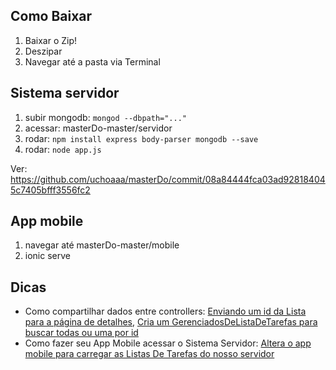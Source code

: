 ## Como Baixar

1. Baixar o Zip!
2. Deszipar
3. Navegar até a pasta via Terminal

## Sistema servidor

1. subir mongodb: `mongod --dbpath="..."`
2. acessar: masterDo-master/servidor
3. rodar: `npm install express body-parser mongodb --save`
4. rodar: `node app.js`

Ver: https://github.com/uchoaaa/masterDo/commit/08a84444fca03ad928184045c7405bfff3556fc2

## App mobile

1. navegar até masterDo-master/mobile
2. ionic serve


## Dicas

* Como compartilhar dados entre controllers: [Enviando um id da Lista para a página de detalhes](https://github.com/uchoaaa/masterDo/commit/18e5691b5e15737644390f25777477a53fc5bd8a), [Cria um GerenciadosDeListaDeTarefas para buscar todas ou uma por id](https://github.com/uchoaaa/masterDo/commit/f51ed8ca03c1fa7539b74a0cd76a542f018d60f5)
* Como fazer seu App Mobile acessar o Sistema Servidor: [Altera o app mobile para carregar as Listas De Tarefas do nosso servidor](https://github.com/uchoaaa/masterDo/commit/5e769a5a24d1f589a1821d5749a1c3fc54cf895a)